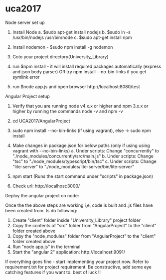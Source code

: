 # uca2017

Node server set up

1. Install Node
	a. $sudo apt-get install nodejs	
	b. $sudo ln -s /usr/bin/nodejs /usr/bin/node
	c. $sudo apt-get install npm

2. Install nodemon - $sudo npm install -g nodemon
3. Goto your project directory(University_Library)
4. run $npm install   - it will install required packages automatically (express and json body parser)
    OR try npm install --no-bin-links  if you get symlink error
5. run $node app.js and open browser http://localhost:8080/test 


Angular Project setup

1. Verify that you are running node v4.x.x or higher and npm 3.x.x or higher by running the commands node -v and npm -v
2. cd UCA2017/AngularProject
3. sudo npm install --no-bin-links (if using vagrant), else -> sudo npm install
4. Make changes in package.json for below paths (only if using using vagrant with --no-bin-links)
	a. Under scripts: Change "concurrently" to "./node_modules/concurrently/src/main.js"
	b. Under scripts: Change "tsc" to "./node_modules/typescript/bin/tsc"
	c. Under scripts: Change "lite-server" to "./node_modules/lite-server/bin/lite-server"
	
5. npm start (Runs the start command under "scripts" in package.json)
6. Check url: http://localhost:3000/


Deploy the angular project on node:

Once the the above steps are working i,e, code is built and .js files have been created from .ts do following:
1. Create "client" folder inside "University_Library" project folder
2. Copy the contents of "src" folder from "AngularProject" to the "client" folder created above
3. Copy the "node_modules" folder from "AngularProject" to the "client" folder created above
4. Run "node app.js" in the terminal
5. Start the "angular 2" application: http://localhost:9091/


If everything goes fine - start implementing your project now. 
Refer to requirement.txt for project requirement. Be constructive, add some eye catching features if you want to. best of luck !! 